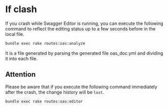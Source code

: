 # If clash

If you crash while Swagger Editor is running, you can execute the following command to reflect the editing status up to a few seconds before in the local file.

```bash
bundle exec rake routes:oas:analyze
```

It is a file generated by parsing the generated file oas_doc.yml and dividing it into each file.

## Attention

Please be aware that if you execute the following command immediately after the crash, the change history will be `lost`.

```bash
bundle exec rake routes:oas:editor
```
